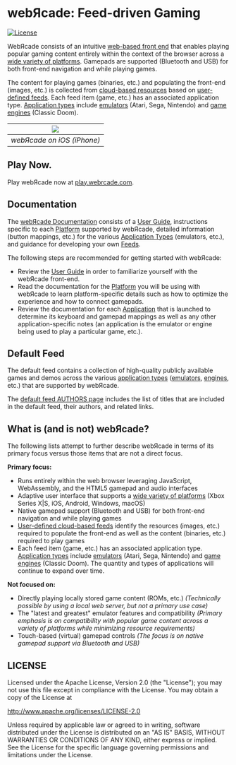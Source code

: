 # webЯcade: Feed-driven Gaming

[![License](https://img.shields.io/badge/License-Apache%202.0-blue.svg)](https://opensource.org/licenses/Apache-2.0)

WebЯcade consists of an intuitive [web-based front end](https://docs.webrcade.com/userguide/) that enables playing popular gaming content entirely within the context of the browser across a [wide variety of platforms](https://docs.webrcade.com/platforms/). Gamepads are supported (Bluetooth and USB) for both front-end navigation and while playing games.

The content for playing games (binaries, etc.) and populating the front-end (images, etc.) is collected from [cloud-based resources](https://docs.webrcade.com/feeds/resources/) based on [user-defined feeds](https://docs.webrcade.com/feeds/). Each feed item (game, etc.) has an associated application type. [Application types](https://docs.webrcade.com/apps/) include [emulators](https://docs.webrcade.com/apps/emulators/) (Atari, Sega, Nintendo) and [game engines](https://docs.webrcade.com/apps/engines/) (Classic Doom). 

| [![](https://docs.webrcade.com/assets/images/platforms/ios/safari-full.png?raw=true)](https://play.webrcade.com) | 
|:--:| 
| *webЯcade on iOS (iPhone)* |

## Play Now.

Play webЯcade now at [play.webrcade.com](https://play.webrcade.com).

## Documentation

The [webЯcade Documentation](https://docs.webrcade.com/) consists of a [User Guide](https://docs.webrcade.com/userguide/), instructions specific to each [Platform](https://docs.webrcade.com/platforms/) supported by webЯcade, detailed information (button mappings, etc.) for the various [Application Types](https://docs.webrcade.com/apps/) (emulators, etc.), and guidance for developing your own [Feeds](https://docs.webrcade.com/feeds/).

The following steps are recommended for getting started with webЯcade:

* Review the [User Guide](https://docs.webrcade.com/userguide/) in order to familiarize yourself with the webЯcade front-end.
* Read the documentation for the [Platform](https://docs.webrcade.com/platforms/) you will be using with webЯcade to learn platform-specific details such as how to optimize the experience and how to connect gamepads.
* Review the documentation for each [Application](https://docs.webrcade.com/apps/) that is launched to determine its keyboard and gamepad mappings as well as any other application-specific notes (an application is the emulator or engine being used to play a particular game, etc.).

## Default Feed

The default feed contains a collection of high-quality publicly available games and demos across the various [application types](https://docs.webrcade.com/apps/) ([emulators](https://docs.webrcade.com/apps/emulators/), [engines](https://docs.webrcade.com/apps/engines/), etc.) that are supported by webЯcade.

The [default feed AUTHORS page](./AUTHORS-default-feed.md) includes the list of titles that are included in the default feed, their authors, and related links. 

## What is (and is not) webЯcade?

The following lists attempt to further describe webЯcade in terms of its primary focus versus those items that are not a direct focus.

**Primary focus:**

* Runs entirely within the web browser leveraging JavaScript, WebAssembly, and the HTML5 gamepad and audio interfaces
* Adaptive user interface that supports a [wide variety of platforms](https://docs.webrcade.com/platforms/) (Xbox Series X|S, iOS, Android, Windows, macOS)
* Native gamepad support (Bluetooth and USB) for both front-end navigation and while playing games
* [User-defined cloud-based feeds](https://docs.webrcade.com/feeds/) identify the resources (images, etc.) required to populate the front-end as well as the content (binaries, etc.) required to play games
* Each feed item (game, etc.) has an associated application type. [Application types](https://docs.webrcade.com/apps/) include [emulators](https://docs.webrcade.com/apps/emulators/) (Atari, Sega, Nintendo) and [game engines](https://docs.webrcade.com/apps/engines/) (Classic Doom). The quantity and types of applications will continue to expand over time.

**Not focused on:**

* Directly playing locally stored game content (ROMs, etc.)
*(Technically possible by using a local web server, but not a primary use case)*
* The "latest and greatest" emulator features and compatibility
*(Primary emphasis is on compatibility with popular game content across a variety of platforms while minimizing resource requirements)*
* Touch-based (virtual) gamepad controls
*(The focus is on native gamepad support via Bluetooth and USB)*

## LICENSE

Licensed under the Apache License, Version 2.0 (the "License"); you may not use this file except in compliance with the License. You may obtain a copy of the License at

http://www.apache.org/licenses/LICENSE-2.0

Unless required by applicable law or agreed to in writing, software distributed under the License is distributed on an "AS IS" BASIS, WITHOUT WARRANTIES OR CONDITIONS OF ANY KIND, either express or implied. See the License for the specific language governing permissions and limitations under the License.